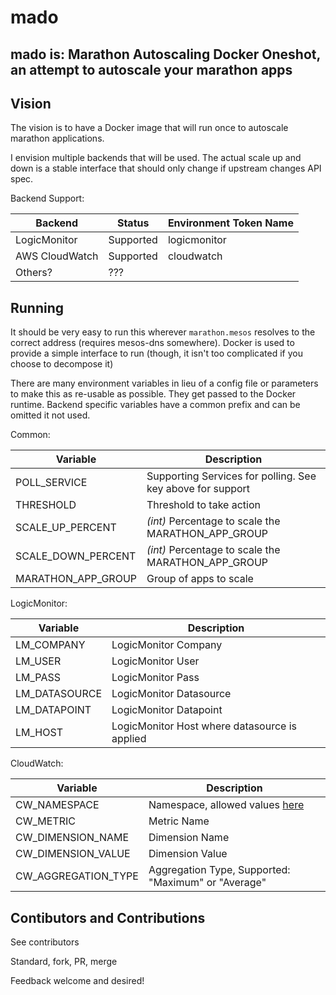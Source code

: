 # mado
mado is: Marathon Autoscaling Docker Oneshot, an attempt to autoscale your marathon apps
--------

## Vision
The vision is to have a Docker image that will run once to autoscale marathon applications.

I envision multiple backends that will be used. The actual scale up and down is a stable interface that should only change if upstream changes API spec.

Backend Support:

| Backend | Status | Environment Token Name |
| ----- | ----- | ----- |
| LogicMonitor | Supported | logicmonitor |
| AWS CloudWatch | Supported | cloudwatch |
| Others? | ??? | |

## Running
It should be very easy to run this wherever `marathon.mesos` resolves to the correct address (requires mesos-dns somewhere). Docker is used to provide a simple interface to run (though, it isn't too complicated if you choose to decompose it)

There are many environment variables in lieu of a config file or parameters to make this as re-usable as possible. They get passed to the Docker runtime. Backend specific variables have a common prefix and can be omitted it not used.

Common:

| Variable | Description |
| ------ | ------ |
| POLL_SERVICE | Supporting Services for polling. See key above for support |
| THRESHOLD | Threshold to take action |
| SCALE_UP_PERCENT | *(int)* Percentage to scale the MARATHON_APP_GROUP |
| SCALE_DOWN_PERCENT | *(int)* Percentage to scale the MARATHON_APP_GROUP |
| MARATHON_APP_GROUP | Group of apps to scale |

LogicMonitor:

| Variable | Description |
| ------ | ------ |
| LM_COMPANY | LogicMonitor Company |
| LM_USER | LogicMonitor User |
| LM_PASS | LogicMonitor Pass |
| LM_DATASOURCE | LogicMonitor Datasource |
| LM_DATAPOINT | LogicMonitor Datapoint |
| LM_HOST | LogicMonitor Host where datasource is applied |

CloudWatch:

| Variable | Description |
| ------ | ------ |
| CW_NAMESPACE | Namespace, allowed values [here](https://docs.aws.amazon.com/AmazonCloudWatch/latest/DeveloperGuide/aws-namespaces.html) |
| CW_METRIC | Metric Name |
| CW_DIMENSION_NAME | Dimension Name |
| CW_DIMENSION_VALUE | Dimension Value |
| CW_AGGREGATION_TYPE | Aggregation Type, Supported: "Maximum" or "Average" |


## Contibutors and Contributions
See contributors

Standard, fork, PR, merge

Feedback welcome and desired!
